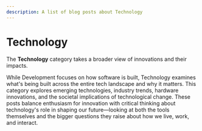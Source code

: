 ```yaml
---
description: A list of blog posts about Technology
---
```


# Technology

The **Technology** category takes a broader view of innovations and their impacts.

While Development focuses on how software is built, Technology examines what's being built across the entire tech landscape and why it matters. This category explores emerging technologies, industry trends, hardware innovations, and the societal implications of technological change.
These posts balance enthusiasm for innovation with critical thinking about technology's role in shaping our future—looking at both the tools themselves and the bigger questions they raise about how we live, work, and interact.
